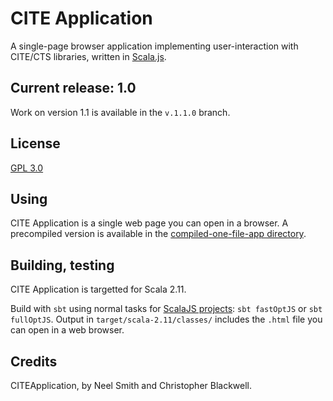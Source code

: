 # CITE Application

A single-page browser application implementing user-interaction with CITE/CTS libraries, written in [Scala.js](http://www.scala-js.org/).

## Current release: 1.0

Work on version 1.1 is available in the `v.1.1.0` branch.

## License

[GPL 3.0](https://opensource.org/licenses/gpl-3.0.html)



## Using

CITE Application is a single web page you can open in a browser.  A precompiled version is available in the [compiled-one-file-app directory](compiled-one-file-app).

## Building, testing

CITE Application is targetted for Scala 2.11.

Build with `sbt` using normal tasks for [ScalaJS projects](https://www.scala-js.org/doc/project/building.html):  `sbt fastOptJS` or `sbt fullOptJS`.  Output in `target/scala-2.11/classes/` includes the `.html` file you can open in a web browser.


## Credits

CITEApplication, by Neel Smith and Christopher Blackwell.
